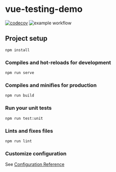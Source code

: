 # vue-testing-demo

[![codecov](https://codecov.io/gh/363797271/vue-testing-demo/branch/main/graph/badge.svg?token=3S6IBEGRLX)](https://codecov.io/gh/363797271/vue-testing-demo) ![example workflow](https://github.com/363797271/vue-testing-demo/actions/workflows/main.yml/badge.svg)

## Project setup
```
npm install
```

### Compiles and hot-reloads for development
```
npm run serve
```

### Compiles and minifies for production
```
npm run build
```

### Run your unit tests
```
npm run test:unit
```

### Lints and fixes files
```
npm run lint
```

### Customize configuration
See [Configuration Reference](https://cli.vuejs.org/config/)
